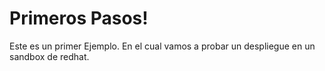 # Primeros Pasos!
Este es un primer Ejemplo.
En el cual vamos a probar un despliegue en un sandbox de redhat.